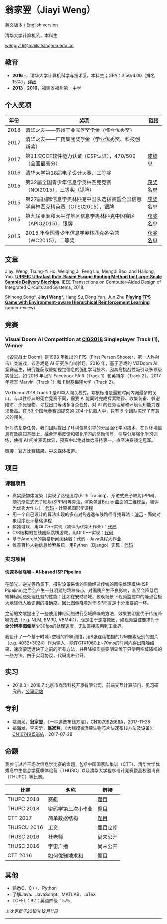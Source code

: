 # 翁家翌（Jiayi Weng）

[英文版本 / English version](/cv/en.html)

清华大学计算机系，本科生

[wengjy16@mails.tsinghua.edu.cn](mailto:wengjy16@mails.tsinghua.edu.cn)

## 教育

- **2016 -**，清华大学计算机科学与技术系，本科生；GPA：3.50/4.00（排名15%），[详细](/cv/courses_zh.html)
- **2013 - 2016**，福建省福州第一中学

## 个人奖项

| 年份 | 奖项                                                         | 链接                                                         |
| ---- | ------------------------------------------------------------ | ------------------------------------------------------------ |
| 2018 | 清华之友——苏州工业园区奖学金（综合优秀奖）                   |                                                              |
| 2017 | 清华之友——广药集团奖学金（学业优秀奖、科技创新奖）           |                                                              |
| 2017 | 第11次CCF软件能力认证（CSP认证），470/500（全国最高分）      | [成绩单](/pdf/csptranscript.pdf)                             |
| 2016 | 清华大学第18届电子设计大赛，三等奖                           |                                                              |
| 2015 | 第32届全国青少年信息学奥林匹克竞赛（NOI2015），三等奖（铜牌） | [获奖名单](http://history.ccf.org.cn/resources/2567814757332/news/NOI2015%E8%8E%B7%E5%A5%96%E5%90%8D%E5%8D%952015-12-25-10_52_58.htm) |
| 2015 | 第27届国际信息学奥林匹克中国队选拔赛暨全国信息学奥林匹克精英赛（CTSC2015），银牌 | [获奖名单](http://www.noi.cn/noi-news/huojiang/666-ccf-ctsc2015) |
| 2015 | 第九届亚洲和太平洋地区信息学奥林匹克中国赛区（APIO2015），银牌 | [获奖名单](http://www.noi.cn/noi-news/huojiang/667-apio2015) |
| 2015 | 2015 年全国青少年信息学奥林匹克冬令营（WC2015），二等奖      | [获奖名单](http://download.noi.cn/T/2015/NOI2015dly.htm)     |

## 文章

Jiayi Weng, Tsung-Yi Ho, Weiqing Ji, Peng Liu, Mengdi Bao, and Hailong Yao. [**URBER: Ultrafast Rule-Based Escape Routing Method for Large-Scale Sample Delivery Biochips**](/cv/urber.html). IEEE Transactions on Computer-Aided Design of Integrated Circuits and Systems, 2018.

Shihong Song\*, **Jiayi Weng**\*, Hang Su, Dong Yan, Jun Zhu   [**Playing FPS Game with Environment-aware Hierarchical Reinforcement Learning**](/cv/viz2018.html)   (under review)

## 竞赛

### Visual Doom AI Competition at [CIG2018](https://project.dke.maastrichtuniversity.nl/cig2018/) Singleplayer Track (1), Winner

《毁灭战士 Doom》是1993 年推出的 FPS（First Person Shooter，第一人称射击）类游戏，该游戏是 AI 研究热门试验场。2016 年，基于游戏的 ViZDoom AI 竞赛诞生，研究能获取原始视觉信息的强化学习技术，因其高挑战性吸引众多顶级实验室，如 2016 年冠军 Facebook FAIR（Track 1）和英特尔（Track 2）、2017 年冠军 Marvin（Track 1）和卡耐基梅隆大学（Track 2）。

ViZDoom 2018 Track 1 是AI单人闯关模式，考核标准是最短时间内闯最多的关口。与以往经典的死亡竞赛不同，需要 AI 能同时完成探索路径、收集装备、躲避陷阱、杀死怪物、寻找出口等诸多复杂任务，对 AI 的任务理解和环境认知能力要求极高。在 53 个国际参赛团提交的 204 个机器人中，只有 6 个团队实现了有意义的闯关。

针对该复杂任务，我们团队提出了环境信息引导的分层强化学习技术，在对环境信息有效感知基础上，融合环境反馈和强化学习的奖励信号，引导分层强化学习训练，使得 AI 闯关表现优异，预赛中以绝对优势保持第一，直至决赛锁定冠军。

链接：[官方比赛结果](http://vizdoom.cs.put.edu.pl/competition-cig-2018/competition-results)，[中文媒体报道](https://www.jiqizhixin.com/articles/2018-08-23-12)。

## 项目

### 课程项目

- 真实感物体渲染（实现了路径追踪(Path Tracing)、渐进式光子映射(PPM)、随机渐进式光子映射(SPPM)等算法，渲染包含Bezier曲面的三维模型，被评为优秀大作业）：[代码](https://github.com/Trinkle23897/Computational-Graphics-THU-2018) - 计算机图形学课程
- 用一个自己设计的算法实现的多点对的逃逸布线路径寻找算法：[演示](https://trinkle23897.github.io/demo.html) - 面向对象程序设计基础课程
- 数独游戏，用Qt C++实现（被评为优秀大作业）：[代码](https://github.com/Trinkle23897/sudoku-qt5)
- C/S结构的在线国际跳棋游戏，用Qt C++实现：[代码](https://github.com/Trinkle23897/draughts-qt5)
- 基于Android的简易新闻阅读器：[代码](https://github.com/Trinkle23897/simple-news-android-app) - Java课程大作业
- 维基百科人物信息检索系统，用Python（Django）实现：[代码](https://github.com/Trinkle23897/list_of_people)


### 实习项目

#### 快速多帧降噪 - AI-based ISP Pipeline

在暗光、逆光等场景下，摄影设备采集的图像经过传统的图像处理模块(ISP Pipeline)之后会产生十分明显的颗粒噪点，对画质产生不良影响，甚至会降低后端神经网络处理任务的性能：比如在安防领域，夜晚场景下视频监控中的噪点会极大地降低人脸识别的准确度。因此图像降噪对于ISP而言是十分重要的一环。

之前的文献提出了一些使用神经网络进行空域降噪的方法，效果要明显优于传统降噪方法（e.g. NLM, BM3D, VBM4D），但是由于速度原因，如视频监控要求对于**全分辨率图像**至少30fps的处理速度，无法直接应用到工业界。

我设计了一个基于时域+空域的降噪网络，用8张连续拍摄的12M像素级别的图片（e.g. 4032*3024）作为输入，能在GTX1060上~70ms的时间内得出降噪结果，速度要远远快于之前的所有方法，并且降噪质量要明显优于只使用空域降噪的一些方法。由于实习协议，代码尚未公开。

## 实习

- 2018.3 - 2018.7  北京市商汤科技开发有限公司，前端交互计算部门，见习研究员，[公司网站](https://www.sensetime.com/)

## 专利

- 姚海龙，**翁家翌**，《一种逃逸布线方法》，[CN107992666A](https://patents.google.com/patent/CN107992666A/zh)，2017-11-28
- 姚海龙，李奕昕，**翁家翌**，《大规模微流控生物芯片快速布线方法及设备》，[CN107491598A](https://patents.google.com/patent/CN107491598A/zh)，2017-07-28

## 命题

我参与过若干场次信息学比赛的命题，包括中国国家队集训（CTT）、清华大学优秀高中生信息学夏季体验营（THUSC）以及清华大学程序设计竞赛暨高校邀请赛（THUPC）等比赛。

| 比赛       | 名称           | 链接                                |
| ---------- | -------------- | ----------------------------------- |
| THUPC 2018   | 赛艇   | [题目](https://loj.ac/problem/6388) |
| THUPC 2018   | 密码学第三次小作业   | [题目](https://loj.ac/problem/6392) |
| CTT 2017   | 简单数据结构   | [题目](https://loj.ac/problem/2326) |
| THUSCU 2016 | 工资         | [题目仓库](https://git.thusaac.org/publish/THUSCU2017/tree/master/day1/wage) |
| THUSC 2016 | 杜老师         | 尚未公开 |
| THUSC 2016 | 宇宙广播       | 尚未公开 |
| CTT 2016   | 如何优雅地求和 | [题目](http://uoj.ac/problem/269)   |


## 其他

- 熟悉C、C++、Python
- 了解Java、JavaScript、MATLAB、LaTeX
- TOFEL：92；英语四级：575

*上次更新于2018年12月11日*

------
